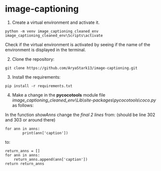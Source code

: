 # image-captioning

1. Create a virtual environment and activate it.
```
python -m venv image_captioning_cleaned_env
image_captioning_cleaned_env\Scripts\activate
```

Check if the virtual environment is activated by seeing if the name of the environment is displayed in the terminal.

2. Clone the repository:
```
git clone https://github.com/AryaStark13/image-captioning.git
```

3. Install the requirements:
```
pip install -r requirements.txt
```

4. Make a change in the **pycocotools** module file *image_captioning_cleaned_env\Lib\site-packages\pycocotools\coco.py* as follows:

In the function *showAnns* change the *final 2 lines* from: (should be line 302 and 303 or around there)
```
for ann in anns:
        print(ann['caption'])
```
to:
```
return_anns = []
for ann in anns:
    return_anns.append(ann['caption'])
return return_anns
```